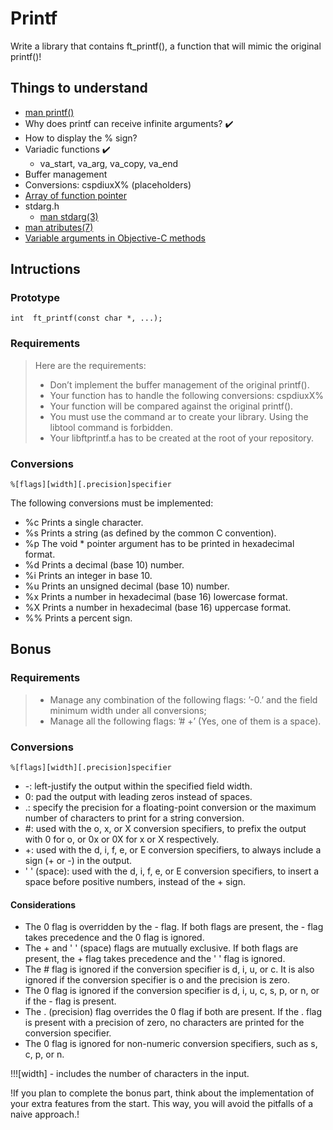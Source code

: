 # Printf

Write a library that contains ft_printf(), a function that will mimic the original printf()!

## Things to understand

* [man printf()](https://man7.org/linux/man-pages/man3/printf.3.html)
* Why does printf can receive infinite arguments? :heavy_check_mark:
* How to display the % sign?
* Variadic functions :heavy_check_mark:
    * va_start, va_arg, va_copy, va_end
* Buffer management
* Conversions: cspdiuxX% (placeholders)
* [Array of function pointer](http://www.java2s.com/Code/C/Function/Arrayoffunctionpointer.htm)
* stdarg.h
    * [man stdarg(3)](https://man7.org/linux/man-pages/man3/stdarg.3.html)
* [man atributes(7)](https://man7.org/linux/man-pages/man7/attributes.7.html)
* [Variable arguments in Objective-C methods](https://developer.apple.com/library/archive/qa/qa1405/_index.html)

## Intructions

### Prototype

```int  ft_printf(const char *, ...);```

### Requirements

> Here are the requirements:
>* Don’t implement the buffer management of the original printf().
>* Your function has to handle the following conversions: cspdiuxX%
>* Your function will be compared against the original printf().
>* You must use the command ar to create your library. Using the libtool command is forbidden.
>* Your libftprintf.a has to be created at the root of your repository.

### Conversions

```%[flags][width][.precision]specifier```

The following conversions must be implemented:

* %c Prints a single character.
* %s Prints a string (as defined by the common C convention).
* %p The void * pointer argument has to be printed in hexadecimal format.
* %d Prints a decimal (base 10) number.
* %i Prints an integer in base 10.
* %u Prints an unsigned decimal (base 10) number.
* %x Prints a number in hexadecimal (base 16) lowercase format.
* %X Prints a number in hexadecimal (base 16) uppercase format.
* %% Prints a percent sign.

## Bonus

### Requirements

>* Manage any combination of the following flags: ’-0.’ and the field minimum width under all conversions;
>* Manage all the following flags: ’# +’ (Yes, one of them is a space).

### Conversions

```%[flags][width][.precision]specifier```

* -: left-justify the output within the specified field width.
* 0: pad the output with leading zeros instead of spaces.
* .: specify the precision for a floating-point conversion or the maximum number of characters to print for a string conversion.
* #: used with the o, x, or X conversion specifiers, to prefix the output with 0 for o, or 0x or 0X for x or X respectively.
* +: used with the d, i, f, e, or E conversion specifiers, to always include a sign (+ or -) in the output.
* ' ' (space): used with the d, i, f, e, or E conversion specifiers, to insert a space before positive numbers, instead of the + sign.

#### Considerations

* The 0 flag is overridden by the - flag. If both flags are present, the - flag takes precedence and the 0 flag is ignored.
* The + and ' ' (space) flags are mutually exclusive. If both flags are present, the + flag takes precedence and the ' ' flag is ignored.
* The # flag is ignored if the conversion specifier is d, i, u, or c. It is also ignored if the conversion specifier is o and the precision is zero.
* The 0 flag is ignored if the conversion specifier is d, i, u, c, s, p, or n, or if the - flag is present.
* The . (precision) flag overrides the 0 flag if both are present. If the . flag is present with a precision of zero, no characters are printed for the conversion specifier.
* The 0 flag is ignored for non-numeric conversion specifiers, such as s, c, p, or n.

!!![width] - includes the number of characters in the input.

!If you plan to complete the bonus part, think about the implementation of your extra features from the start. This way, you will avoid the pitfalls of a naive approach.!